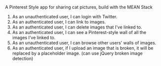 A Pinterest Style app for sharing cat pictures, build with the MEAN Stack

1) As an unauthenticated user, I can login with Twitter.
2) As an authenticated user, I can link to images.
3) As an authenticated user, I can delete images that I've linked to.
4) As an authenticated user, I can see a Pinterest-style wall of all the images I've linked to.
5) As an unauthenticated user, I can browse other users' walls of images.
6) As an authenticated user, if I upload an image that is broken, it will be replaced by a placeholder image. (can use jQuery broken image detection)